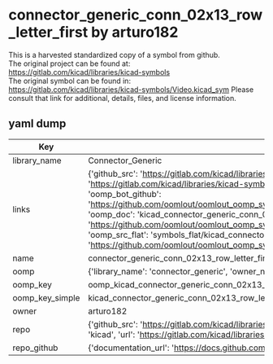 # connector_generic_conn_02x13_row_letter_first by arturo182  
This is a harvested standardized copy of a symbol from github.  
The original project can be found at:  
https://gitlab.com/kicad/libraries/kicad-symbols  
The original symbol can be found in:
https://gitlab.com/kicad/libraries/kicad-symbols/Video.kicad_sym
Please consult that link for additional, details, files, and license information.  
## yaml dump  
| Key | Value |  
| --- | --- |  
| library_name | Connector_Generic |  
| links | {'github_src': 'https://gitlab.com/kicad/libraries/kicad-symbols/Video.kicad_sym', 'github_src_repo': 'https://gitlab.com/kicad/libraries/kicad-symbols', 'oomp_bot': 'kicad_connector_generic_conn_02x13_row_letter_first/working', 'oomp_bot_github': 'https://github.com/oomlout/oomlout_oomp_symbol_bot/tree/main/kicad_connector_generic_conn_02x13_row_letter_first/working', 'oomp_doc': 'kicad_connector_generic_conn_02x13_row_letter_first/working', 'oomp_doc_github': 'https://github.com/oomlout/oomlout_oomp_symbol_doc/tree/main/kicad_connector_generic_conn_02x13_row_letter_first/working', 'oomp_src_flat': 'symbols_flat/kicad_connector_generic_conn_02x13_row_letter_first/working', 'oomp_src_flat_github': 'https://github.com/oomlout/oomlout_oomp_symbol_src/tree/main/kicad_connector_generic_conn_02x13_row_letter_first/working'} |  
| name | connector_generic_conn_02x13_row_letter_first |  
| oomp | {'library_name': 'connector_generic', 'owner_name': 'kicad', 'symbol_name': 'connector_generic_conn_02x13_row_letter_first'} |  
| oomp_key | oomp_kicad_connector_generic_conn_02x13_row_letter_first |  
| oomp_key_simple | kicad_connector_generic_conn_02x13_row_letter_first |  
| owner | arturo182 |  
| repo | {'github_src': 'https://gitlab.com/kicad/libraries/kicad-symbols/Video.kicad_sym', 'name': 'libraries/kicad-symbols', 'owner': 'kicad', 'url': 'https://gitlab.com/kicad/libraries/kicad-symbols'} |  
| repo_github | {'documentation_url': 'https://docs.github.com/rest/repos/repos#get-a-repository', 'message': 'Not Found'} |  

